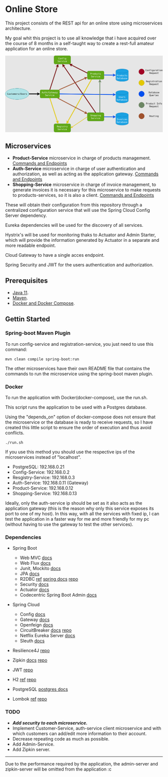 # Online Store

This project consists of the REST api for an online store using microservices architecture.

My goal whit this project is to use all knowledge that i have acquired over the course of 8 months in a self-taught way to create a rest-full amateur application for an online store.

![app-diagram](diagram.png)

## Microservices

* **Product-Service** microservice in charge of products management. [Commands and Endpoints](https://github.com/SirNoob97/OnlineStore/blob/master/product-service/README.md)
* **Auth-Service** microservice in charge of user authentication and authorization, as well as acting as the application gateway. [Commands and Endpoints](https://github.com/SirNoob97/OnlineStore/blob/master/auth-service/README.md)
* **Shopping-Service** microservice in charge of invoice management, to generate invoices it is necessary for this microservice to make requests to products-services, so it is also a client. [Commands and Endpoints](https://github.com/SirNoob97/OnlineStore/blob/master/shopping-service/README.md)

These will obtain their configuration from this repository through a centralized configuration service that will use the Spring Cloud Config Server dependency.

Eureka dependencies will be used for the discovery of all services.

Hystrix's will be used for monitoring thaks to Actuator and Admin Starter, which will provide the information generated by Actuator in a separate and more readable endpoint.

Cloud Gateway to have a single acces endpoint.

Spring Security and JWT for the users authentication and authorization.

## Prerequisites

* [Java 11](https://openjdk.java.net/).
* [Maven](https://maven.apache.org/).
* [Docker and Docker Compose](https://www.docker.com/).

## Gettin Started

### Spring-boot Maven Plugin

To run config-service and registration-service, you just need to use this command:

    mvn clean compile spring-boot:run

The other microservices have their own README file that contains the commands to run the microservice using the spring-boot maven plugin.

### Docker

To run the application with Docker(docker-compose), use the run.sh.

This script runs the application to be used with a Postgres database.

Using the "depends_on" option of docker-compose does not ensure that the microservice or the database is ready to receive requests, so I have created this little script to ensure the order of execution and thus avoid conflicts.

    ./run.sh

If you use this method you should use the respective ips of the microservices instead of "localhost".

* PostgreSQL: 192.168.0.21
* Config-Service: 192.168.0.2
* Resgistry-Service: 192.168.0.3
* Auth-Service: 192.168.0.11 (Gateway)
* Product-Service: 192.168.0.12
* Shopping-Service: 192.168.0.13

Ideally, only the auth-service ip should be set as it also acts as the application gateway (this is the reason why only this service exposes its port to one of my host).
In this way, with all the services with fixed ip, I can test the application in a faster way for me and more friendly for my pc (without having to use the gateway to test the other services).

### Dependencies

* Spring Boot
  * Web MVC [docs](https://docs.spring.io/spring-framework/docs/current/reference/html/web.html#spring-web)
  * Web Flux [docs](https://docs.spring.io/spring-framework/docs/current/reference/html/web-reactive.html#spring-webflux)
  * Junit, Mockito [docs](https://docs.spring.io/spring-framework/docs/current/reference/html/testing.html#testing)
  * JPA [docs](https://docs.spring.io/spring-data/jpa/docs/current/reference/html/#reference)
  * R2DBC [ref](https://r2dbc.io/) [spring docs](https://docs.spring.io/spring-data/r2dbc/docs/current/reference/html/#reference) [repo](https://github.com/r2dbc)
  * Security [docs](https://docs.spring.io/spring-security/site/docs/current/reference/html5/)
  * Actuator [docs](https://docs.spring.io/spring-boot/docs/current/reference/htmlsingle/#production-ready)
  * Codecentric Spring Boot Admin [docs](https://codecentric.github.io/spring-boot-admin/current/)

* Spring Cloud
  * Config [docs](https://docs.spring.io/spring-cloud-config/docs/current/reference/html/)
  * Gateway [docs](https://docs.spring.io/spring-cloud-gateway/docs/current/reference/html/)
  * Openfeign [docs](https://docs.spring.io/spring-cloud-openfeign/docs/current/reference/html/)
  * CircuitBreaker [docs](https://docs.spring.io/spring-cloud-circuitbreaker/docs/current/reference/html/) [repo](https://github.com/spring-cloud/spring-cloud-circuitbreaker)
  * Netflix Eureka Server [docs](https://docs.spring.io/spring-cloud-netflix/docs/current/reference/html/)
  * Sleuth [docs](https://docs.spring.io/spring-cloud-sleuth/docs/current/reference/html/)

* Resilience4J [repo](https://github.com/resilience4j/resilience4j)
* Zipkin [docs](https://docs.spring.io/spring-cloud-sleuth/docs/current/reference/html/) [repo](https://github.com/openzipkin/zipkin)
* JWT [repo](https://github.com/jwtk/jjwt)
* H2 [ref](https://www.h2database.com/html/main.html) [repo](https://github.com/h2database/h2database)
* PostgreSQL [postgres docs](https://www.postgresql.org/docs/13/index.html)
* Lombok [ref](https://projectlombok.org/) [repo](https://github.com/rzwitserloot/lombok)

### TODO

* ***Add security to each microservice.***
* Implement Customer-Service, auth-service client microservice and with which customers can add/edit more information to their account.
* Decrease repeating code as much as possible.
* Add Admin-Service.
* Add Zipkin server.

---
Due to the performance required by the application, the admin-server and zipkin-server will be omitted from the application :c
